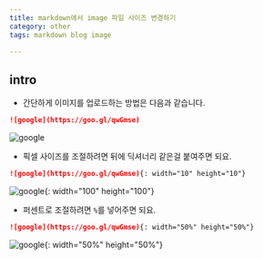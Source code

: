 ```yaml
---
title: markdown에서 image 파일 사이즈 변경하기
category: other
tags: markdown blog image

---
```


## intro

- 간단하게 이미지를 업로드하는 방법은 다음과 같습니다. 
```markdown
![google](https://goo.gl/qwGmse)
```
![google](https://goo.gl/qwGmse)

- 픽셀 사이즈를 조절하려면 뒤에 딕셔너리 같은걸 붙여주면 되요. 

```markdown
![google](https://goo.gl/qwGmse){: width="10" height="10"}
```

![google](https://goo.gl/qwGmse){: width="100" height="100"}

- 퍼센트로 조절하려면 `%`를 넣어주면 되요. 

```markdown
![google](https://goo.gl/qwGmse){: width="50%" height="50%"}
```

![google](https://goo.gl/qwGmse){: width="50%" height="50%"}
